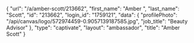 {
    "url": "\/a\/amber-scott\/213662",
    "first_name": "Amber ",
    "last_name": "Scott",
    "id": "213662",
    "login_id": "1759121",
    "data": {
        "profilePhoto": "\/api\/canvas\/logo\/572974459-0.9057139187585.jpg",
        "job_title": "Beauty Advisor"
    },
    "type": "captivate",
    "layout": "ambassador",
    "title": "Amber  Scott"
}